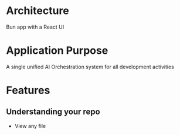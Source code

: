 # Architecture

Bun app with a React UI

# Application Purpose

A single unified AI Orchestration system for all development activities


# Features

## Understanding your repo
- View any file